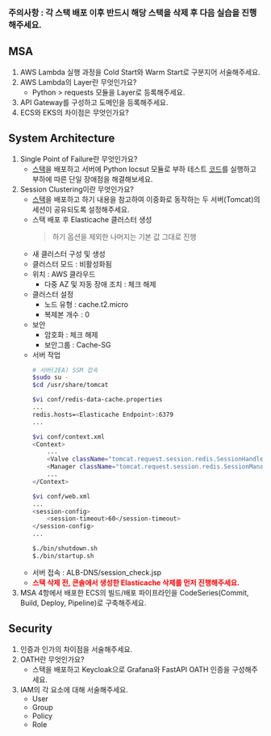 ### **주의사항** : 각 스택 배포 이후 반드시 해당 스택을 삭제 후 다음 실습을 진행해주세요.
## MSA
1. AWS Lambda 실행 과정을 Cold Start와 Warm Start로 구분지어 서술해주세요.
2. AWS Lambda의 Layer란 무엇인가요?
    - Python > requests 모듈을 Layer로 등록해주세요.
3. API Gateway를 구성하고 도메인을 등록해주세요.
4. ECS와 EKS의 차이점은 무엇인가요?
## System Architecture
1. Single Point of Failure란 무엇인가요?
    - [스택](https://github.com/eljoelee/DevOps-Study/blob/main/AWS/System%20Architecture/Sys_Arch_01.yaml)을 배포하고 서버에 Python locsut 모듈로 부하 테스트 [코드](https://github.com/eljoelee/DevOps-Study/blob/main/AWS/System%20Architecture/locustfile.py)를 실행하고 부하에 따른 단일 장애점을 해결해보세요.
2. Session Clustering이란 무엇인가요?
    - [스택](https://github.com/eljoelee/DevOps-Study/blob/main/AWS/System%20Architecture/Sys_Arch_02.yaml)을 배포하고 하기 내용을 참고하여 이중화로 동작하는 두 서버(Tomcat)의 세션이 공유되도록 설정해주세요.
    - 스택 배포 후 Elasticache 클러스터 생성
        > 하기 옵션을 제외한 나머지는 기본 값 그대로 진행
    - 새 클러스터 구성 및 생성
    - 클러스터 모드 : 비활성화됨
    - 위치 : AWS 클라우드
        - 다중 AZ 및 자동 장애 조치 : 체크 해제
    - 클러스터 설정
        - 노드 유형 : cache.t2.micro
        - 복제본 개수 : 0
    - 보안
        - 암호화 : 체크 해제
        - 보안그룹 : Cache-SG
    - 서버 작업
        ```bash
        # 서버(2EA) SSM 접속 
        $sudo su -
        $cd /usr/share/tomcat

        $vi conf/redis-data-cache.properties
        ...
        redis.hosts=<Elasticache Endpoint>:6379
        ...

        $vi conf/context.xml
        <Context>  
            ...
            <Valve className="tomcat.request.session.redis.SessionHandlerValve" />
            <Manager className="tomcat.request.session.redis.SessionManager" />
            ...
        </Context>

        $vi conf/web.xml
        ...
        <session-config>
            <session-timeout>60</session-timeout>
        </session-config>
        ...

        $./bin/shutdown.sh
        $./bin/startup.sh
        ```
    - 서버 접속 : ALB-DNS/session_check.jsp
    - **<span style="color:red">스택 삭제 전, 콘솔에서 생성한 Elasticache 삭제를 먼저 진행해주세요.</span>**
3. MSA 4항에서 배포한 ECS의 빌드/배포 파이프라인을 CodeSeries(Commit, Build, Deploy, Pipeline)로 구축해주세요.
## Security
1. 인증과 인가의 차이점을 서술해주세요.
2. OATH란 무엇인가요?
    - 스택을 배포하고 Keycloak으로 Grafana와 FastAPI OATH 인증을 구성해주세요.
3. IAM의 각 요소에 대해 서술해주세요.
    - User
    - Group
    - Policy
    - Role